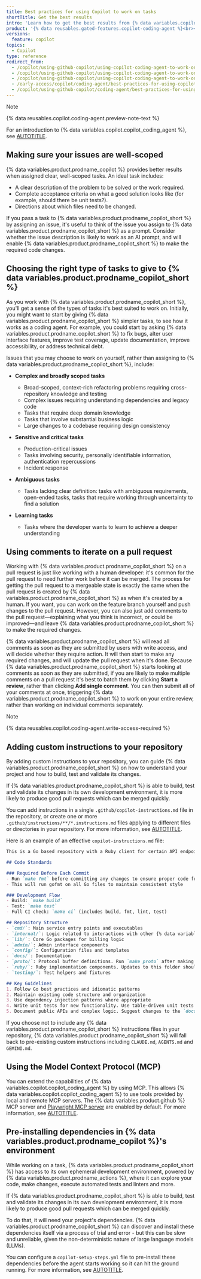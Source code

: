 ```yaml
---
title: Best practices for using Copilot to work on tasks
shortTitle: Get the best results
intro: 'Learn how to get the best results from {% data variables.copilot.copilot_coding_agent %}.'
product: '{% data reusables.gated-features.copilot-coding-agent %}<br><a href="https://github.com/features/copilot/plans?ref_cta=Copilot+plans+signup&ref_loc=best+practices+for+using+copilot+to+work+on+tasks&ref_page=docs" target="_blank" class="btn btn-primary mt-3 mr-3 no-underline"><span>Sign up for {% data variables.product.prodname_copilot_short %}</span> {% octicon "link-external" height:16 %}</a>'
versions:
  feature: copilot
topics:
  - Copilot
type: reference
redirect_from:
  - /copilot/using-github-copilot/using-copilot-coding-agent-to-work-on-tasks/best-practices-for-using-copilot-to-work-on-tasks
  - /copilot/using-github-copilot/using-copilot-coding-agent-to-work-on-issues/best-practices-for-using-copilot-to-work-on-issues
  - /copilot/using-github-copilot/using-copilot-coding-agent-to-work-on-issues/best-practices-for-using-copilot-to-work-on-tasks
  - /early-access/copilot/coding-agent/best-practices-for-using-copilot-coding-agent
  - /copilot/using-github-copilot/coding-agent/best-practices-for-using-copilot-to-work-on-tasks
---
```


> [!NOTE]
> {% data reusables.copilot.coding-agent.preview-note-text %}
>
> For an introduction to {% data variables.copilot.copilot_coding_agent %}, see [AUTOTITLE](/copilot/concepts/about-copilot-coding-agent).

## Making sure your issues are well-scoped

{% data variables.product.prodname_copilot %} provides better results when assigned clear, well-scoped tasks. An ideal task includes:

* A clear description of the problem to be solved or the work required.
* Complete acceptance criteria on what a good solution looks like (for example, should there be unit tests?).
* Directions about which files need to be changed.

If you pass a task to {% data variables.product.prodname_copilot_short %} by assigning an issue, it's useful to think of the issue you assign to {% data variables.product.prodname_copilot_short %} as a prompt. Consider whether the issue description is likely to work as an AI prompt, and will enable {% data variables.product.prodname_copilot_short %} to make the required code changes.

## Choosing the right type of tasks to give to {% data variables.product.prodname_copilot_short %}

As you work with {% data variables.product.prodname_copilot_short %}, you'll get a sense of the types of tasks it's best suited to work on. Initially, you might want to start by giving {% data variables.product.prodname_copilot_short %} simpler tasks, to see how it works as a coding agent. For example, you could start by asking {% data variables.product.prodname_copilot_short %} to fix bugs, alter user interface features, improve test coverage, update documentation, improve accessibility, or address technical debt.

Issues that you may choose to work on yourself, rather than assigning to {% data variables.product.prodname_copilot_short %}, include:

* **Complex and broadly scoped tasks**
  * Broad-scoped, context-rich refactoring problems requiring cross-repository knowledge and testing
  * Complex issues requiring understanding dependencies and legacy code
  * Tasks that require deep domain knowledge
  * Tasks that involve substantial business logic
  * Large changes to a codebase requiring design consistency

* **Sensitive and critical tasks**
  * Production-critical issues
  * Tasks involving security, personally identifiable information, authentication repercussions
  * Incident response

* **Ambiguous tasks**
  * Tasks lacking clear definition: tasks with ambiguous requirements, open-ended tasks, tasks that require working through uncertainty to find a solution

* **Learning tasks**
  * Tasks where the developer wants to learn to achieve a deeper understanding

## Using comments to iterate on a pull request

Working with {% data variables.product.prodname_copilot_short %} on a pull request is just like working with a human developer: it's common for the pull request to need further work before it can be merged. The process for getting the pull request to a mergeable state is exactly the same when the pull request is created by {% data variables.product.prodname_copilot_short %} as when it's created by a human. If you want, you can work on the feature branch yourself and push changes to the pull request. However, you can also just add comments to the pull request—explaining what you think is incorrect, or could be improved—and leave {% data variables.product.prodname_copilot_short %} to make the required changes.

{% data variables.product.prodname_copilot_short %} will read all comments as soon as they are submitted by users with write access, and will decide whether they require action. It will then start to make any required changes, and will update the pull request when it's done. Because {% data variables.product.prodname_copilot_short %} starts looking at comments as soon as they are submitted, if you are likely to make multiple comments on a pull request it's best to batch them by clicking **Start a review**, rather than clicking **Add single comment**. You can then submit all of your comments at once, triggering {% data variables.product.prodname_copilot_short %} to work on your entire review, rather than working on individual comments separately.

> [!NOTE]
> {% data reusables.copilot.coding-agent.write-access-required %}

## Adding custom instructions to your repository

By adding custom instructions to your repository, you can guide {% data variables.product.prodname_copilot_short %} on how to understand your project and how to build, test and validate its changes.

If {% data variables.product.prodname_copilot_short %} is able to build, test and validate its changes in its own development environment, it is more likely to produce good pull requests which can be merged quickly.

You can add instructions in a single `.github/copilot-instructions.md` file in the repository, or create one or more `.github/instructions/**/*.instructions.md` files applying to different files or directories in your repository. For more information, see [AUTOTITLE](/copilot/customizing-copilot/adding-repository-custom-instructions-for-github-copilot?tool=webui).

Here is an example of an effective `copilot-instructions.md` file:

```markdown
This is a Go based repository with a Ruby client for certain API endpoints. It is primarily responsible for ingesting metered usage for GitHub and recording that usage. Please follow these guidelines when contributing:

## Code Standards

### Required Before Each Commit
- Run `make fmt` before committing any changes to ensure proper code formatting
- This will run gofmt on all Go files to maintain consistent style

### Development Flow
- Build: `make build`
- Test: `make test`
- Full CI check: `make ci` (includes build, fmt, lint, test)

## Repository Structure
- `cmd/`: Main service entry points and executables
- `internal/`: Logic related to interactions with other {% data variables.product.github %} services
- `lib/`: Core Go packages for billing logic
- `admin/`: Admin interface components
- `config/`: Configuration files and templates
- `docs/`: Documentation
- `proto/`: Protocol buffer definitions. Run `make proto` after making updates here.
- `ruby/`: Ruby implementation components. Updates to this folder should include incrementing this version file using semantic versioning: `ruby/lib/billing-platform/version.rb`
- `testing/`: Test helpers and fixtures

## Key Guidelines
1. Follow Go best practices and idiomatic patterns
2. Maintain existing code structure and organization
3. Use dependency injection patterns where appropriate
4. Write unit tests for new functionality. Use table-driven unit tests when possible.
5. Document public APIs and complex logic. Suggest changes to the `docs/` folder when appropriate
```

If you choose not to include any {% data variables.product.prodname_copilot_short %} instructions files in your repository, {% data variables.product.prodname_copilot_short %} will fall back to pre-existing custom instructions including `CLAUDE.md`, `AGENTS.md` and `GEMINI.md`.

## Using the Model Context Protocol (MCP)

You can extend the capabilities of {% data variables.copilot.copilot_coding_agent %} by using MCP. This allows {% data variables.copilot.copilot_coding_agent %} to use tools provided by local and remote MCP servers. The {% data variables.product.github %} MCP server and [Playwright MCP server](https://github.com/microsoft/playwright-mcp) are enabled by default. For more information, see [AUTOTITLE](/copilot/using-github-copilot/coding-agent/extending-copilot-coding-agent-with-mcp).

## Pre-installing dependencies in {% data variables.product.prodname_copilot %}'s environment

While working on a task, {% data variables.product.prodname_copilot_short %} has access to its own ephemeral development environment, powered by {% data variables.product.prodname_actions %}, where it can explore your code, make changes, execute automated tests and linters and more.

If {% data variables.product.prodname_copilot_short %} is able to build, test and validate its changes in its own development environment, it is more likely to produce good pull requests which can be merged quickly.

To do that, it will need your project's dependencies. {% data variables.product.prodname_copilot_short %} can discover and install these dependencies itself via a process of trial and error - but this can be slow and unreliable, given the non-deterministic nature of large language models (LLMs).

You can configure a `copilot-setup-steps.yml` file to pre-install these dependencies before the agent starts working so it can hit the ground running. For more information, see [AUTOTITLE](/copilot/customizing-copilot/customizing-the-development-environment-for-copilot-coding-agent#preinstalling-tools-or-dependencies-in-copilots-environment).
